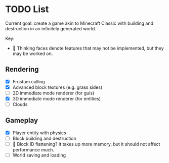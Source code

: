 # TODO List

Current goal: create a game akin to Minecraft Classic with building and destruction in an infinitely generated world.

Key:
- 🤔 Thinking faces denote features that may not be implemented, but they may be worked on.

## Rendering
- [x] Frustum culling
- [x] Advanced block textures (e.g. grass sides)
- [ ] 2D immediate mode renderer (for guis)
- [x] 3D immediate mode renderer (for entities)
- [ ] Clouds

## Gameplay
- [x] Player entity with physics
- [ ] Block building and destruction
- [ ] 🤔 Block ID flattening? It takes up more memory, but it should not affect performance much.
- [ ] World saving and loading

